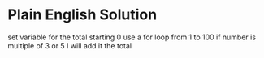 # Plain English Solution
set variable for the total starting 0
use a for loop from 1 to 100
if number is multiple of 3 or 5 I will add it the total